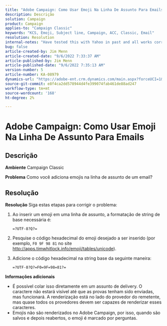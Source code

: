 ```yaml
---
title: "Adobe Campaign: Como Usar Emoji Na Linha De Assunto Para Emails"
description: Descrição
solution: Campaign
product: Campaign
applies-to: "Campaign Classic"
keywords: "KCS, Emoji, Subject line, Campaign, ACC, Classic, Email"
resolution: Resolution
internal-notes: "Have tested this with Yahoo in past and all works correctly, but Microsoft Outlook only displays the encoding"
bug: false
article-created-by: Jim Menn
article-created-date: "9/6/2022 7:33:37 AM"
article-published-by: Jim Menn
article-published-date: "9/6/2022 7:35:13 AM"
version-number: 5
article-number: KA-08979
dynamics-url: "https://adobe-ent.crm.dynamics.com/main.aspx?forceUCI=1&pagetype=entityrecord&etn=knowledgearticle&id=dbbd8a36-b62d-ed11-9db1-0022480866ad"
source-git-commit: e8f4ca2dd578944d4fe399074fab461de88ad247
workflow-type: tm+mt
source-wordcount: '168'
ht-degree: 2%

---
```


# Adobe Campaign: Como Usar Emoji Na Linha De Assunto Para Emails

## Descrição


<b>Ambiente</b>
Campaign Classic

<b>Problema</b>
Como você adiciona emojis na linha de assunto de um email?




## Resolução


<b>Resolução</b>
Siga estas etapas para corrigir o problema:

1. Ao inserir um emoji em uma linha de assunto, a formatação de string de base necessária é:

   `=?UTF-8?Q?=`
2. Pesquise o código hexadecimal do emoji desejado a ser inserido (por exemplo, `F0 9F 98 81` no site http://apps.timwhitlock.info/emoji/tables/unicode).
3. Adicione o código hexadecimal na string base da seguinte maneira:

   `=?UTF-8?Q?=F0=9F=98=81?=`


<b>Informações adicionais </b>

- É possível colar isso diretamente em um assunto de delivery. O caractere não estará visível até que as provas tenham sido enviadas, mas funcionará. A renderização está no lado do provedor do remetente, mas quase todos os provedores devem ser capazes de renderizar esses caracteres.
- Emojis não são renderizados no Adobe Campaign, por isso, quando são salvos e depois reabertos, o emoji é marcado por perguntas.



